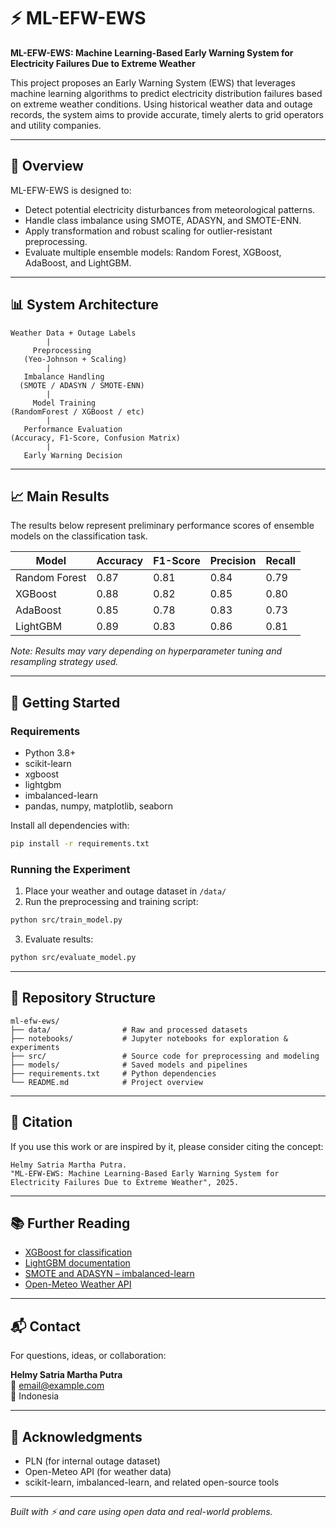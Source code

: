 
# ⚡ ML-EFW-EWS

**ML-EFW-EWS: Machine Learning-Based Early Warning System for Electricity Failures Due to Extreme Weather**

This project proposes an Early Warning System (EWS) that leverages machine learning algorithms to predict electricity distribution failures based on extreme weather conditions. Using historical weather data and outage records, the system aims to provide accurate, timely alerts to grid operators and utility companies.

---

## 📌 Overview

ML-EFW-EWS is designed to:
- Detect potential electricity disturbances from meteorological patterns.
- Handle class imbalance using SMOTE, ADASYN, and SMOTE-ENN.
- Apply transformation and robust scaling for outlier-resistant preprocessing.
- Evaluate multiple ensemble models: Random Forest, XGBoost, AdaBoost, and LightGBM.

---

## 📊 System Architecture

```
Weather Data + Outage Labels
        |
     Preprocessing
   (Yeo-Johnson + Scaling)
        |
   Imbalance Handling
  (SMOTE / ADASYN / SMOTE-ENN)
        |
     Model Training
(RandomForest / XGBoost / etc)
        |
   Performance Evaluation
(Accuracy, F1-Score, Confusion Matrix)
        |
   Early Warning Decision
```

---

## 📈 Main Results

The results below represent preliminary performance scores of ensemble models on the classification task.

| Model         | Accuracy | F1-Score | Precision | Recall |
|---------------|----------|----------|-----------|--------|
| Random Forest | 0.87     | 0.81     | 0.84      | 0.79   |
| XGBoost       | 0.88     | 0.82     | 0.85      | 0.80   |
| AdaBoost      | 0.85     | 0.78     | 0.83      | 0.73   |
| LightGBM      | 0.89     | 0.83     | 0.86      | 0.81   |

*Note: Results may vary depending on hyperparameter tuning and resampling strategy used.*

---

## 🚀 Getting Started

### Requirements

- Python 3.8+
- scikit-learn
- xgboost
- lightgbm
- imbalanced-learn
- pandas, numpy, matplotlib, seaborn

Install all dependencies with:

```bash
pip install -r requirements.txt
```

### Running the Experiment

1. Place your weather and outage dataset in `/data/`
2. Run the preprocessing and training script:

```bash
python src/train_model.py
```

3. Evaluate results:

```bash
python src/evaluate_model.py
```

---

## 📂 Repository Structure

```
ml-efw-ews/
├── data/                # Raw and processed datasets
├── notebooks/           # Jupyter notebooks for exploration & experiments
├── src/                 # Source code for preprocessing and modeling
├── models/              # Saved models and pipelines
├── requirements.txt     # Python dependencies
└── README.md            # Project overview
```

---

## 📝 Citation

If you use this work or are inspired by it, please consider citing the concept:

```
Helmy Satria Martha Putra. 
"ML-EFW-EWS: Machine Learning-Based Early Warning System for Electricity Failures Due to Extreme Weather", 2025.
```

---

## 📚 Further Reading

- [XGBoost for classification](https://xgboost.readthedocs.io/)
- [LightGBM documentation](https://lightgbm.readthedocs.io/)
- [SMOTE and ADASYN – imbalanced-learn](https://imbalanced-learn.org/stable/)
- [Open-Meteo Weather API](https://open-meteo.com)

---

## 📬 Contact

For questions, ideas, or collaboration:

**Helmy Satria Martha Putra**  
📧 email@example.com  
📍 Indonesia

---

## 🙏 Acknowledgments

- PLN (for internal outage dataset)
- Open-Meteo API (for weather data)
- scikit-learn, imbalanced-learn, and related open-source tools

---

*Built with ⚡ and care using open data and real-world problems.*
